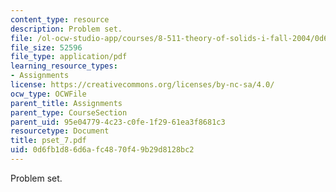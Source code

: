 ```yaml
---
content_type: resource
description: Problem set.
file: /ol-ocw-studio-app/courses/8-511-theory-of-solids-i-fall-2004/0d6fb1d86d6afc4870f49b29d8128bc2_pset_7.pdf
file_size: 52596
file_type: application/pdf
learning_resource_types:
- Assignments
license: https://creativecommons.org/licenses/by-nc-sa/4.0/
ocw_type: OCWFile
parent_title: Assignments
parent_type: CourseSection
parent_uid: 95e04779-4c23-c0fe-1f29-61ea3f8681c3
resourcetype: Document
title: pset_7.pdf
uid: 0d6fb1d8-6d6a-fc48-70f4-9b29d8128bc2
---
```

Problem set.